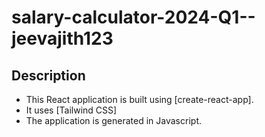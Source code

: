 # salary-calculator-2024-Q1--jeevajith123

## Description
- This React application is built using [create-react-app].
- It uses [Tailwind CSS]
- The application is generated in Javascript.